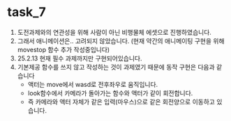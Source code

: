 # task_7

1. 도전과제와의 연관성을 위해 사람이 아닌 비행물체 에셋으로 진행하였습니다.
2. 그래서 애니메이션은.. 고려되지 않았습니다. (현재 약간의 애니메이팅 구현을 위해 movestop 함수 추가 작성중입니다)
3. 25.2.13 현재 필수 과제까지만 구현되어있습니다.
4. 기본제공 함수를 쓰지 않고 작성하는 것이 과제였기 때문에 동작 구현은 다음과 같습니다
   * 액터는 move에서 wasd로 전후좌우로 움직입니다.
   * look함수에서 카메라가 돌아가는 함수와 액터가 같이 회전합니다.
   * 즉 카메라와 액터 자체가 같은 입력(마우스)으로 같은 회전양으로 이동하고 있습니다.
